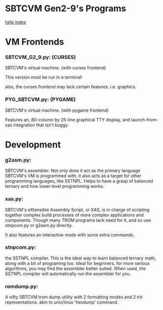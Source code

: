 # SBTCVM Gen2-9's Programs
[help index](index.md)

# VM Frontends

### SBTCVM_G2_9.py: (CURSES)
SBTCVM's virtual machine. (with curses frontend)

This version must be run in a terminal! 

also, the curses frontend may lack certain features. i.e. graphics.

### PYG_SBTCVM.py: (PYGAME)
SBTCVM's virtual machine. (with pygame frontend)

Features an, 80-column by 25-line graphical TTY display, and launch-from-xas integration that isn't buggy.


# Development

### g2asm.py:
SBTCVM's assembler. Not only does it act as the primary language SBTCVM's
VM is programmed with, it also acts as a target for other programming
languages, like SSTNPL. Helps to have a grasp of balanced ternary and how
lower level programming works.

### xas.py:
SBTCVM's eXtensible Assembly Script, or XAS, is in charge of scripting
together complex build processes of more complex applications and 
components. Though many TROM programs lack need for it, and so use
stnpcom.py or g2asm.py directly.

It also features an interactive mode with some extra commands.



### stnpcom.py:
the SSTNPL compiler. This is the ideal way to learn balanced ternary math,
along with a bit of programing too. Ideal for beginners. for more serious
algorithms, you may find the assembler better suited.
When used, the SSTNPL compiler will automatically run the assembler for you.

### romdump.py:
A nifty SBTCVM trom dump utility with 2 formatting modes and 2 trit
representations. akin to unix/linux 'hexdump' command.

